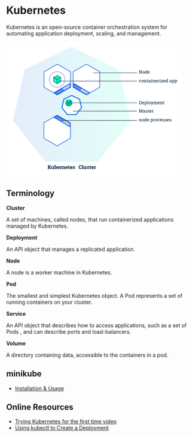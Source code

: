 # Kubernetes

Kubernetes is an open-source container orchestration system for automating application deployment, scaling, and management.

![kubernetes-deployment](https://github.com/rynaardb/TIL/blob/master/images/kubernetes-deployment.png?raw=true)

## Terminology

**Cluster**

A set of machines, called nodes, that run containerized applications managed by Kubernetes.

**Deployment**

An API object that manages a replicated application.

**Node**

A node is a worker machine in Kubernetes.

**Pod**

The smallest and simplest Kubernetes object. A Pod represents a set of running containers on your cluster.

**Service**

An API object that describes how to access applications, such as a set of Pods , and can describe ports and load-balancers.

**Volume**

A directory containing data, accessible to the containers in a pod.

## minikube
* [Installation & Usage](https://github.com/rynaardb/TIL/blob/master/kubernetes/minikube.md)

## Online Resources

* [Trying Kubernetes for the first time video](https://www.youtube.com/watch?v=ZSuh_nNPGls)
* [Using kubectl to Create a Deployment](https://kubernetes.io/docs/tutorials/kubernetes-basics/deploy-app/deploy-intro/)

